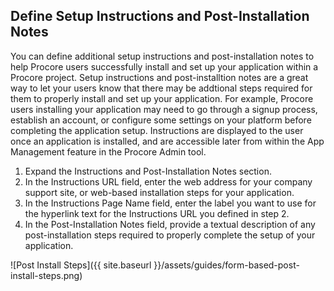 
## Define Setup Instructions and Post-Installation Notes

You can define additional setup instructions and post-installation notes to help Procore users successfully install and set up your application within a Procore project.
Setup instructions and post-installtion notes are a great way to let your users know that there may be addtional steps required for them to properly install and set up your application.
For example, Procore users installing your application may need to go through a signup process, establish an account, or configure some settings on your platform before completing the application setup.
Instructions are displayed to the user once an application is installed, and are accessible later from within the App Management feature in the Procore Admin tool.

1. Expand the Instructions and Post-Installation Notes section.
2. In the Instructions URL field, enter the web address for your company support site, or web-based installation steps for your application.
3. In the Instructions Page Name field, enter the label you want to use for the hyperlink text for the Instructions URL you defined in step 2.
4. In the Post-Installation Notes field, provide a textual description of any post-installation steps required to properly complete the setup of your application.

![Post Install Steps]({{ site.baseurl }}/assets/guides/form-based-post-install-steps.png)